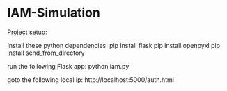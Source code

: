 # IAM-Simulation

Project setup:

Install these python dependencies: 
pip install flask
pip install openpyxl
pip install send_from_directory

run the following Flask app: python iam.py

goto the following local ip: http://localhost:5000/auth.html
